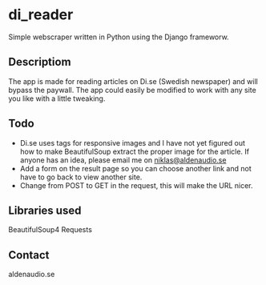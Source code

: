 # di_reader
Simple webscraper written in Python using the Django frameworw.

## Descriptiom
The app is made for reading articles on Di.se (Swedish newspaper) and will bypass the paywall. 
The app could easily be modified to work with any site you like with a little tweaking.

## Todo
- Di.se uses <picture> tags for responsive images and I have not yet figured out how to make BeautifulSoup extract the proper image for the article. If anyone has an idea, please email me on niklas@aldenaudio.se
- Add a form on the result page so you can choose another link and not have to go back to view another site.
- Change from POST to GET in the request, this will make the URL nicer.

## Libraries used
BeautifulSoup4
Requests

## Contact
aldenaudio.se